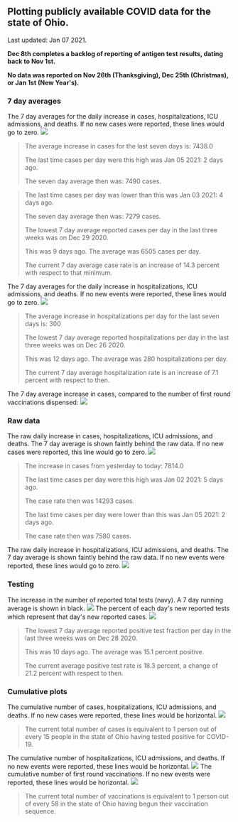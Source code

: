 ## Plotting publicly available COVID data for the state of Ohio. 

Last updated: Jan 07 2021. 

**Dec 8th completes a backlog of reporting of antigen test results, dating back to Nov 1st.**

**No data was reported on Nov 26th (Thanksgiving), Dec 25th (Christmas), or Jan 1st (New Year's).**
### 7 day averages
The 7 day averages for the daily increase in cases, hospitalizations, ICU admissions, and deaths. If no new cases were reported, these lines would go to zero.
![](7dayaverage_cases.png)

>The average increase in cases for the last seven days is: 7438.0
>
>The last time cases per day were this high was Jan 05 2021: 2 days ago.
>
>The seven day average then was: 7490 cases.

>
>The last time cases per day was lower than this was Jan 03 2021: 4 days ago.
>
>The seven day average then was: 7279 cases.
>
>The lowest 7 day average reported cases per day in the last three weeks was on Dec 29 2020.
>
>This was 9 days ago. The average was 6505 cases per day.
>
>The current 7 day average case rate is an increase of 14.3 percent with respect to that minimum.

The 7 day averages for the daily increase in hospitalizations, ICU admissions, and deaths. If no new events were reported, these lines would go to zero.
![](7dayaverage_hospital.png)

>The average increase in hospitalizations per day for the last seven days is: 300
>
>The lowest 7 day average reported hospitalizations per day in the last three weeks was on Dec 26 2020.
>
>This was 12 days ago. The average was 280 hospitalizations per day.
>
>The current 7 day average hospitalization rate is an increase of 7.1 percent with respect to then.

The 7 day average increase in cases, compared to the number of first round vaccinations dispensed:
![](DailyVaccinationsCases.png)

### Raw data
The raw daily increase in cases, hospitalizations, ICU admissions, and deaths. The 7 day average is shown faintly behind the raw data. If no new cases were reported, this line would go to zero.
![](DailyCases.png)

>The increase in cases from yesterday to today: 7814.0 
>
>The last time cases per day were this high was Jan 02 2021: 5 days ago. 
>
>The case rate then was 14293 cases.
>
>The last time cases per day were lower than this was Jan 05 2021: 2 days ago. 
>
>The case rate then was 7580 cases.

The raw daily increase in hospitalizations, ICU admissions, and deaths. The 7 day average is shown faintly behind the raw data. If no new events were reported, these lines would go to zero.
![](DailyHospitalizations.png)

### Testing

The increase in the number of reported total tests (navy). A 7 day running average is shown in black.
![](DailyTests.png)
The percent of each day's new reported tests which represent that day's new reported cases.
![](percentpositive_tests.png)

>The lowest 7 day average reported positive test fraction per day in the last three weeks was on Dec 28 2020.
>
>This was 10 days ago. The average was 15.1 percent positive. 
>
>The current average positive test rate is 18.3 percent, a change of 21.2 percent with respect to then. 

### Cumulative plots
The cumulative number of cases, hospitalizations, ICU admissions, and deaths. If no new cases were reported, these lines would be horizontal.
![](Cases.png)

>The current total number of cases is equivalent to 1 person out of every 15 people in the state of Ohio having tested positive for COVID-19.

The cumulative number of hospitalizations, ICU admissions, and deaths. If no new events were reported, these lines would be horizontal.
![](Hospitalizations.png)
The cumulative number of first round vaccinations. If no new events were reported, these lines would be horizontal.
![](Vaccinations.png)

>The current total number of vaccinations is equivalent to 1 person out of every 58 in the state of Ohio having begun their vaccination sequence.

